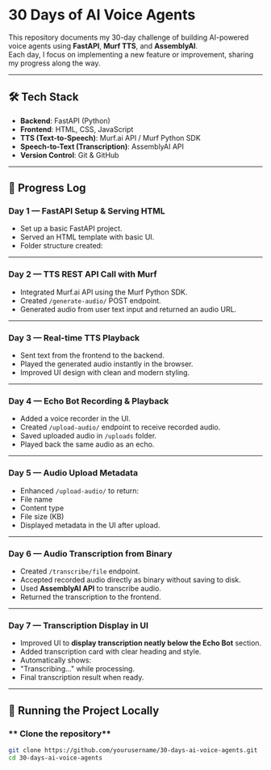 # 30 Days of AI Voice Agents

This repository documents my 30-day challenge of building AI-powered voice agents using **FastAPI**, **Murf TTS**, and **AssemblyAI**.  
Each day, I focus on implementing a new feature or improvement, sharing my progress along the way.

---

## 🛠 Tech Stack
- **Backend**: FastAPI (Python)
- **Frontend**: HTML, CSS, JavaScript
- **TTS (Text-to-Speech)**: Murf.ai API / Murf Python SDK
- **Speech-to-Text (Transcription)**: AssemblyAI API
- **Version Control**: Git & GitHub

---

## 📅 Progress Log

### **Day 1** — FastAPI Setup & Serving HTML
- Set up a basic FastAPI project.
- Served an HTML template with basic UI.
- Folder structure created:


---

### **Day 2** — TTS REST API Call with Murf
- Integrated Murf.ai API using the Murf Python SDK.
- Created `/generate-audio/` POST endpoint.
- Generated audio from user text input and returned an audio URL.

---

### **Day 3** — Real-time TTS Playback
- Sent text from the frontend to the backend.
- Played the generated audio instantly in the browser.
- Improved UI design with clean and modern styling.

---

### **Day 4** — Echo Bot Recording & Playback
- Added a voice recorder in the UI.
- Created `/upload-audio/` endpoint to receive recorded audio.
- Saved uploaded audio in `/uploads` folder.
- Played back the same audio as an echo.

---

### **Day 5** — Audio Upload Metadata
- Enhanced `/upload-audio/` to return:
- File name
- Content type
- File size (KB)
- Displayed metadata in the UI after upload.

---

### **Day 6** — Audio Transcription from Binary
- Created `/transcribe/file` endpoint.
- Accepted recorded audio directly as binary without saving to disk.
- Used **AssemblyAI API** to transcribe audio.
- Returned the transcription to the frontend.

---

### **Day 7** — Transcription Display in UI
- Improved UI to **display transcription neatly below the Echo Bot** section.
- Added transcription card with clear heading and style.
- Automatically shows:
- "Transcribing..." while processing.
- Final transcription result when ready.

---

## 🚀 Running the Project Locally

### ** Clone the repository**
```bash
git clone https://github.com/yourusername/30-days-ai-voice-agents.git
cd 30-days-ai-voice-agents
